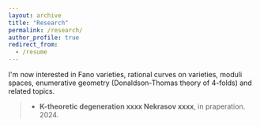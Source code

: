 ```yaml
---
layout: archive
title: "Research"
permalink: /research/
author_profile: true
redirect_from:
  - /resume
---
```


I'm now interested in Fano varieties, rational curves on varieties, moduli spaces, enumerative geometry (Donaldson-Thomas theory of 4-folds) and related topics.

> + **K-theoretic degeneration xxxx Nekrasov xxxx**, in praperation. 2024.

